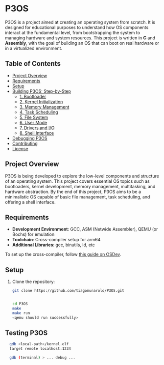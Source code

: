 # P3OS

P3OS is a project aimed at creating an operating system from scratch. It is designed for educational purposes to understand how OS components interact at the fundamental level, from bootstrapping the system to managing hardware and system resources. This project is written in **C** and **Assembly**, with the goal of building an OS that can boot on real hardware or in a virtualized environment.

## Table of Contents
- [Project Overview](#project-overview)
- [Requirements](#requirements)
- [Setup](#setup)
- [Building P3OS: Step-by-Step](#building-p3os-step-by-step)
  - [1. Bootloader](#1-bootloader)
  - [2. Kernel Initialization](#2-kernel-initialization)
  - [3. Memory Management](#3-memory-management)
  - [4. Task Scheduling](#4-task-scheduling)
  - [5. File System](#5-file-system)
  - [6. User Mode](#6-user-mode)
  - [7. Drivers and I/O](#7-drivers-and-io)
  - [8. Shell Interface](#8-shell-interface)
- [Debugging P3OS](#testing-p3os)
- [Contributing](#contributing)
- [License](#license)

## Project Overview

P3OS is being developed to explore the low-level components and structure of an operating system. This project covers essential OS topics such as bootloaders, kernel development, memory management, multitasking, and hardware abstraction. By the end of this project, P3OS aims to be a minimalistic OS capable of basic file management, task scheduling, and offering a shell interface.

## Requirements

- **Development Environment**: GCC, ASM (Netwide Assembler), QEMU (or Bochs) for emulation
- **Toolchain**: Cross-compiler setup for arm64
- **Additional Libraries**: gcc, binutils, ld, etc

To set up the cross-compiler, follow [this guide on OSDev](https://wiki.osdev.org/GCC_Cross-Compiler).

## Setup

1. Clone the repository:
   ```bash
   git clone https://github.com/tiagomunarolo/P3OS.git
   
   
   cd P3OS
   make
   make run
   <qemu should run successfully>
   
## Testing P3OS

```bash
  gdb <local-path>/kernel.elf
  target remote localhost:1234

  gdb (terminal) > ... debug ...